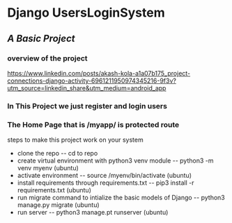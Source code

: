 # Django UsersLoginSystem
## _A Basic Project_

### overview of the project
https://www.linkedin.com/posts/akash-kola-a1a07b175_project-connections-django-activity-6961211950974345216-9f3v?utm_source=linkedin_share&utm_medium=android_app



### In This Project we just register and login users
### The Home Page that is <server-address>/myapp/ is protected route


steps to make this project work on your system
- clone the repo
-- cd to repo
- create virtual environment with python3 venv module
-- python3 -m venv myenv (ubuntu)
- activate environment
-- source /myenv/bin/activate (ubuntu)
- install requirements through requirements.txt
-- pip3 install -r requirements.txt (ubuntu)
- run migrate command to intialize the basic models of Django
-- python3 manage.py migrate (ubuntu)
- run server
-- python3 manage.pt runserver (ubuntu)


